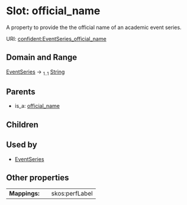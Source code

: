 
# Slot: official_name


A property to provide the the official name of an academic event series.

URI: [confident:EventSeries_official_name](https://raw.githubusercontent.com/TIBHannover/ConfIDent_schema/main/src/linkml/confident_schema.yaml#EventSeries_official_name)


## Domain and Range

[EventSeries](EventSeries.md) &#8594;  <sub>1..1</sub> [String](types/String.md)

## Parents

 *  is_a: [official_name](official_name.md)

## Children


## Used by

 * [EventSeries](EventSeries.md)

## Other properties

|  |  |  |
| --- | --- | --- |
| **Mappings:** | | skos:perfLabel |

